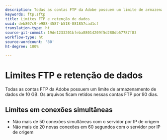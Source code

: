 ```yaml
---
description: Todas as contas FTP da Adobe possuem um limite de armazenamento de dados de 2 GB (ou de 63 arquivos). Os arquivos ficam retidos nessas contas FTP por 90 dias.
keywords: ftp;sftp
title: Limites FTP e retenção de dados
uuid: deb807c9-e988-4587-b518-881857cad1cf
translation-type: ht
source-git-commit: 19de1233201bfeba88014209f5d288db67787f83
workflow-type: ht
source-wordcount: '80'
ht-degree: 100%

---
```



# Limites FTP e retenção de dados

Todas as contas FTP da Adobe possuem um limite de armazenamento de dados de 10 GB. Os arquivos ficam retidos nessas contas FTP por 90 dias.

## Limites em conexões simultâneas

* Não mais de 50 conexões simultâneas com o servidor por IP de origem
* Não mais de 20 novas conexões em 60 segundos com o servidor por IP de origem
